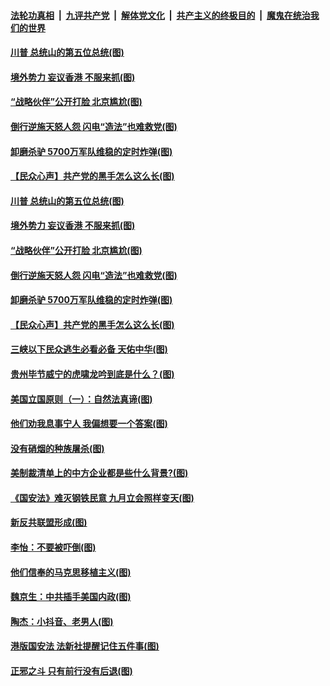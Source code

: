####  [法轮功真相](../../../../basic/blob/master/README.md?t=07041902) &nbsp;|&nbsp; [九评共产党](../../../../9ping.md/blob/master/README.md?t=07041902) &nbsp;|&nbsp; [解体党文化](../../../../jtdwh.md/blob/master/README.md?t=07041902)  &nbsp;|&nbsp; [共产主义的终极目的](../../../../gczydzjmd.md/blob/master/README.md?t=07041902) &nbsp;|&nbsp; [魔鬼在统治我们的世界](../../../../mgztzwmdsj.md/blob/master/README.md?t=07041902) 

#### [川普 总统山的第五位总统(图)](../pages/p4/938647.md?t=07041902) 

#### [境外势力 妄议香港 不服来抓(图)](../pages/p4/938616.md?t=07041902) 

#### [“战略伙伴”公开打脸 北京尴尬(图)](../pages/p4/938610.md?t=07041902) 

#### [倒行逆施天怒人怨 闪电“造法”也难救党(图)](../pages/p4/938609.md?t=07041902) 

#### [卸磨杀驴 5700万军队维稳的定时炸弹(图)](../pages/p4/938607.md?t=07041902) 

#### [【民众心声】共产党的黑手怎么这么长(图)](../pages/p4/938456.md?t=07041902) 

#### [川普 总统山的第五位总统(图)](../pages/p4/938647.md?t=07041902) 

#### [境外势力 妄议香港 不服来抓(图)](../pages/p4/938616.md?t=07041902) 

#### [“战略伙伴”公开打脸 北京尴尬(图)](../pages/p4/938610.md?t=07041902) 

#### [倒行逆施天怒人怨 闪电“造法”也难救党(图)](../pages/p4/938609.md?t=07041902) 

#### [卸磨杀驴 5700万军队维稳的定时炸弹(图)](../pages/p4/938607.md?t=07041902) 

#### [【民众心声】共产党的黑手怎么这么长(图)](../pages/p4/938456.md?t=07041902) 

#### [三峡以下民众逃生必看必备 天佑中华(图)](../pages/p4/938593.md?t=07041902) 

#### [贵州毕节威宁的虎啸龙吟到底是什么？(图)](../pages/p4/938596.md?t=07041902) 

#### [美国立国原则（一）：自然法真谛(图)](../pages/p4/938484.md?t=07041902) 

#### [他们劝我息事宁人 我偏想要一个答案(图)](../pages/p4/938491.md?t=07041902) 

#### [没有硝烟的种族屠杀(图)](../pages/p4/938489.md?t=07041902) 

#### [美制裁清单上的中方企业都是些什么背景?(图)](../pages/p4/938486.md?t=07041902) 

#### [《国安法》难灭钢铁民意 九月立会照样变天(图)](../pages/p4/938485.md?t=07041902) 

#### [新反共联盟形成(图)](../pages/p4/938480.md?t=07041902) 

#### [李怡：不要被吓倒(图)](../pages/p4/938488.md?t=07041902) 

#### [他们信奉的马克思移植主义(图)](../pages/p4/938413.md?t=07041902) 

#### [魏京生：中共插手美国内政(图)](../pages/p4/938409.md?t=07041902) 

#### [陶杰：小抖音、老男人(图)](../pages/p4/938404.md?t=07041902) 

#### [港版国安法 法新社提醒记住五件事(图)](../pages/p4/938401.md?t=07041902) 

#### [正邪之斗 只有前行没有后退(图)](../pages/p4/938399.md?t=07041902) 

